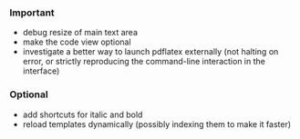 ### Important

- debug resize of main text area
- make the code view optional
- investigate a better way to launch pdflatex externally (not halting on error, or strictly reproducing the command-line interaction in the interface)

### Optional

- add shortcuts for italic and bold
- reload templates dynamically (possibly indexing them to make it faster)
